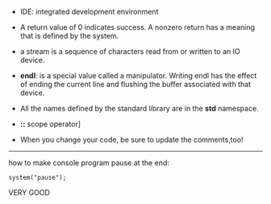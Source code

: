 - IDE: integrated development environment

- A return value of 0 indicates success. A nonzero return has a meaning that is defined by the system.
- a stream is a sequence of characters read from or written to an IO device.
- **endl**: is a special value called a manipulator. Writing endl has the effect of ending the current line and flushing the buffer associated with that device.
- All the names defined by the standard library are in the **std** namespace.
- **::** scope operator]
- When you change your code, be sure to update the comments,too!

---
how to make console program pause at the end:
```
system("pause");
```

VERY GOOD
